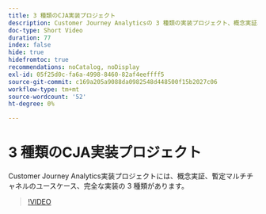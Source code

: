 ```yaml
---
title: 3 種類のCJA実装プロジェクト
description: Customer Journey Analyticsの 3 種類の実装プロジェクト、概念実証、暫定マルチチャネルのユースケース、完全な実装について説明します。
doc-type: Short Video
duration: 77
index: false
hide: true
hidefromtoc: true
recommendations: noCatalog, noDisplay
exl-id: 05f25d0c-fa6a-4998-8460-82af4eeffff5
source-git-commit: c169a205a9088da0982548d448500f15b2027c06
workflow-type: tm+mt
source-wordcount: '52'
ht-degree: 0%

---
```


# 3 種類のCJA実装プロジェクト

Customer Journey Analytics実装プロジェクトには、概念実証、暫定マルチチャネルのユースケース、完全な実装の 3 種類があります。

<!-- 62_S113_3442460_77_three-types-of-cja-implementation-projects -->
>[!VIDEO](https://video.tv.adobe.com/v/3458341/?learn=on&enablevpops=true)
